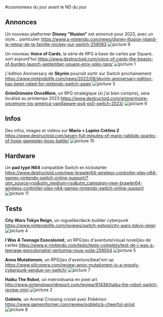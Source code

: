 #cosmonews du jour avant le ND du jour

## Annonces

Un nouveau platformer **Disney "Illusion"** est annoncé pour 2023, avec un style... particulier
https://www.p-nintendo.com/news/disney-illusion-island-le-retour-de-la-famille-mickey-sur-switch-259083
![picture 9](https://i.imgur.com/SbHCx9Om.png)  

Un nouveau **Voice of Cards**, la série de RPG à base de cartes par Square, sort aujourd'hui
https://www.destructoid.com/voice-of-cards-the-beasts-of-burden-launch-september-square-enix-yoko-taro/
![picture 1](https://i.imgur.com/40G1wSHm.jpg)  

L'édition Anniversary de **Skyrim** pourrait sortir sur Switch prochainement
https://www.nintendolife.com/news/2022/09/skyrim-anniversary-edition-has-been-rated-for-nintendo-switch-again
![picture 3](https://i.imgur.com/GAIZSUDm.jpg)  

**GrimGrimoire OnceMore**, un RPG stratégique (si j'ai bien compris), sera localisé au printemps 2023
https://www.destructoid.com/grimgrimoire-oncemore-nis-america-vanillaware-ps4-ps5-switch-2023/
![picture 6](https://i.imgur.com/B02pN8Sm.jpg)  

## Infos

Des infos, images et vidéos sur **Mario + Lapins Crétins 2**
https://www.destructoid.com/seven-full-minutes-of-mario-rabbids-sparks-of-hope-gameplay-boss-battle/
![picture 10](https://i.imgur.com/e3FRRAQm.jpg)  

## Hardware

Un **pad typé N64** compatible Switch en kickstarter
https://www.destructoid.com/new-brawler64-wireless-controller-play-n64-games-nintendo-switch-online-support/?utm_source=rss&utm_medium=rss&utm_campaign=new-brawler64-wireless-controller-play-n64-games-nintendo-switch-online-support
![picture 11](https://i.imgur.com/oN1d1t1m.jpg)  

## Tests

**City Wars Tokyo Reign**, un roguelike/deck-builder cyberpunk
https://www.nintendolife.com/reviews/switch-eshop/city-wars-tokyo-reign
![picture 4](https://i.imgur.com/WUe5Llgm.jpg)  

**I Was A Teenage Exocolonist**, un RPG/jeu d'aventure/visual novel/jeu de cartes
https://www.p-nintendo.com/tests/tests-complets/test-de-i-was-a-teenage-exocolonialist-vertumna-nous-voila-259004
![picture 5](https://i.imgur.com/JFLo8pSm.jpg)  

**Anno Mutationem**, un RPG/jeu d'aventure/beat'em up
https://www.siliconera.com/review-anno-mutationem-is-a-moody-cyberpunk-sendup-on-switch/
![picture 7](https://i.imgur.com/8Adu5XQm.jpg)  

**Haiku The Robot**, un metroidvania en pixel art
http://www.nintendoworldreport.com/review/61438/haiku-the-robot-switch-review-mini
![picture 2](https://i.imgur.com/fm5kHr4m.png)  

**Ooblets**, un Animal Crossing croisé avec Pokémon
https://www.gameinformer.com/review/ooblets/a-cheerful-grind
![picture 8](https://i.imgur.com/bUUxbgBm.jpg)  

